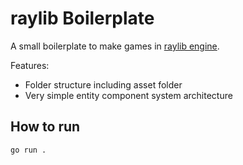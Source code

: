 # raylib Boilerplate

A small boilerplate to make games in [raylib engine](https://github.com/raysan5/raylib).

Features:

- Folder structure including asset folder
- Very simple entity component system architecture

## How to run

```
go run .
```
